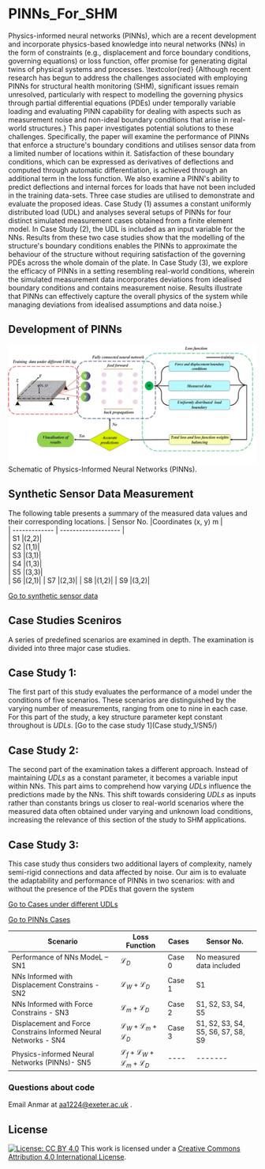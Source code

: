 # PINNs_For_SHM

Physics-informed neural networks (PINNs), which are a recent development and incorporate physics-based knowledge into neural networks (NNs) in the form of constraints (e.g., displacement and force boundary conditions, governing equations) or loss function, offer promise for generating digital twins of physical systems and processes. \textcolor{red} {Although recent research has begun to address the challenges associated with employing PINNs for structural health monitoring (SHM), significant issues remain unresolved, particularly with respect to modelling the governing physics through partial differential equations (PDEs) under temporally variable loading and evaluating PINN capability for dealing with aspects such as measurement noise and non-ideal boundary conditions that arise in real-world structures.} This paper investigates potential solutions to these challenges. Specifically, the paper will examine the performance of PINNs that enforce a structure's boundary conditions and utilises sensor data from a limited number of locations within it. Satisfaction of these boundary conditions, which can be expressed as derivatives of deflections and computed through automatic differentiation, is achieved through an additional term in the loss function. We also examine a PINN's ability to predict deflections and internal forces for loads that have not been included in the training data-sets. Three case studies are utilised to demonstrate and evaluate the proposed ideas. Case Study (1) assumes a constant uniformly distributed load (UDL) and analyses several setups of PINNs for four distinct simulated measurement cases obtained from a finite element model.  In Case Study (2), the UDL is included as an input variable for the NNs.  Results from these two case studies show that the modelling of the structure's boundary conditions enables the PINNs to approximate the behaviour of the structure without requiring satisfaction of the governing PDEs across the whole domain of the plate. In Case Study (3), we explore the efficacy of PINNs in a setting resembling real-world conditions, wherein the simulated measurement data incorporates deviations from idealised boundary conditions and contains measurement noise. Results illustrate that PINNs can effectively capture the overall physics of the system while managing deviations from idealised assumptions and data noise.}

## Development of PINNs
![alt text](https://github.com/AnmarAl-Adly/PINNs_FOR_SHM/blob/main/fig5.jpg)
Schematic of Physics-Informed Neural Networks (PINNs).
## Synthetic Sensor Data Measurement
The following table presents a summary of the measured data values and their corresponding locations.
| Sensor No.     |Coordinates (x, y) m |                                                                   
| -------------  | ------------------- |                                                    
| S1             |(2,2)|                                                     
| S2             |(1,1)|                                       
| S3             |(3,1)|                                                                
| S4             |(1,3)|                     
| S5             |(3,3)|       
| S6             |(2,1)|
| S7             |(2,3)|
| S8             |(1,2)|
| S9             |(3,2)|

[Go to synthetic sensor data](syntheticsensordata/)

## Case Studies Sceniros
A series of predefined scenarios are examined in depth. The examination is divided into three major case studies.
## Case Study 1: 
The first part of this study evaluates the performance of a model under the conditions of five scenarios. These scenarios are distinguished by the varying number of measurements, ranging from one to nine in each case. For this part of the study, a key structure parameter kept constant throughout is $UDLs$. 
[Go to the case study 1](Case study_1/SN5/)

## Case Study 2:
The second part of the examination takes a different approach. Instead of maintaining $UDLs$ as a constant parameter, it becomes a variable input within NNs. This part aims to comprehend how varying $UDLs$ influence the predictions made by the NNs. This shift towards considering $UDLs$ as inputs rather than constants brings us closer to real-world scenarios where the measured data often obtained under varying and unknown load conditions, increasing the relevance of this section of the study to SHM applications.
## Case Study 3: 
This case study thus considers two additional layers of complexity, namely semi-rigid connections and data affected by noise. Our aim is to evaluate the adaptability and performance of PINNs in two scenarios: with and without the presence of the PDEs that govern the system



[Go to Cases under different UDLs](CasesunderdifferentUDLs/)

[Go to PINNs Cases](SN5/)

| Scenario      |Loss Function  |                                                      Cases         |Sensor No.     |               
| ------------- | ------------- |                                                      ------------- | ------------- |
| Performance of NNs ModeL – SN1           |$\mathcal{L}_D$|                                                     Case 0         |No measured data included|
| NNs Informed with Displacement Constrains - SN2        |$\mathcal{L}_W+\mathcal{L}_D$|                                       Case 1         |S1|
| NNs Informed with Force Constrains - SN3           |$\mathcal{L}_m +\mathcal{L}_D$|                                      Case 2         |S1, S2, S3, S4, S5|                           
|Displacement and Force Constrains Informed Neural Networks - SN4         |$\mathcal{L}_W + \mathcal{L}_m +\mathcal{L}_D$|                      Case 3         |S1, S2, S3, S4, S5, S6, S7, S8, S9|
|Physics-informed Neural Networks (PINNs)- SN5           |$\mathcal{L}_f + \mathcal{L}_W + \mathcal{L}_m +\mathcal{L}_D$|       ----          |-------|


### Questions about code

Email Anmar at aa1224@exeter.ac.uk .

## License

[![License: CC BY 4.0](https://img.shields.io/badge/license-CC%20BY%204.0-lightgrey.svg)](https://creativecommons.org/licenses/by/4.0/)
This work is licensed under a [Creative Commons Attribution 4.0 International License](https://creativecommons.org/licenses/by/4.0/).
